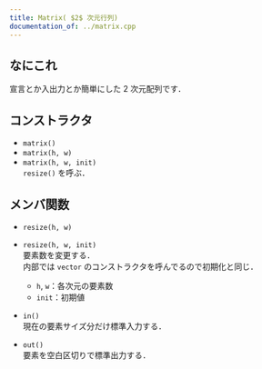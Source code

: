 ```yaml
---
title: Matrix( $2$ 次元行列)
documentation_of: ../matrix.cpp
---
```


## なにこれ
宣言とか入出力とか簡単にした $2$ 次元配列です．

## コンストラクタ
- `matrix()`
- `matrix(h, w)`
- `matrix(h, w, init)`  
	`resize()` を呼ぶ．

## メンバ関数
- `resize(h, w)`
- `resize(h, w, init)`  
	要素数を変更する．  
	内部では `vector` のコンストラクタを呼んでるので初期化と同じ．
	- `h`, `w`：各次元の要素数
	- `init`：初期値

- `in()`  
	現在の要素サイズ分だけ標準入力する．

- `out()`  
	要素を空白区切りで標準出力する．
